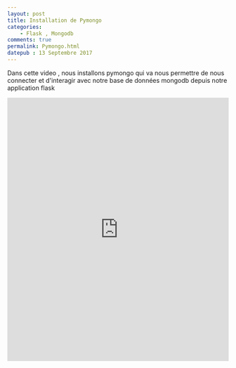 ```yaml
---
layout: post
title: Installation de Pymongo
categories:
    - Flask , Mongodb
comments: true
permalink: Pymongo.html
datepub : 13 Septembre 2017
---
```



Dans cette video , nous installons pymongo qui va nous permettre de nous connecter et d'interagir avec notre base de données mongodb depuis notre application flask

<iframe style="width: 100%; height: 600px;"  src="https://www.youtube.com/embed/6za7RxoGHI4" frameborder="0" allowfullscreen></iframe>